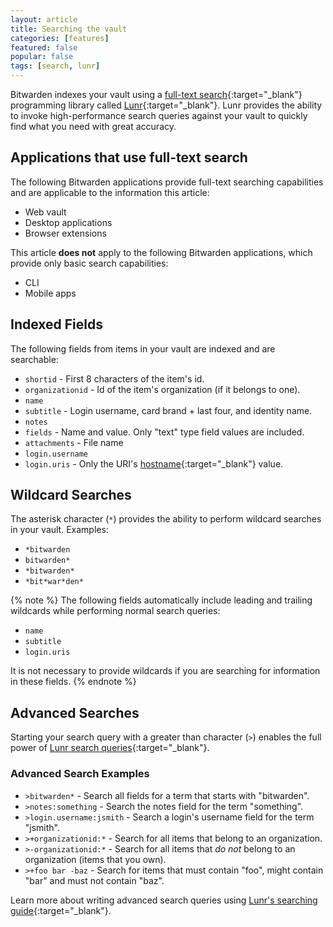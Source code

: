 ```yaml
---
layout: article
title: Searching the vault
categories: [features]
featured: false
popular: false
tags: [search, lunr]
---
```


Bitwarden indexes your vault using a [full-text search](https://en.wikipedia.org/wiki/Full-text_search){:target="_blank"} programming library called [Lunr](https://lunrjs.com/){:target="_blank"}. Lunr provides the ability to invoke high-performance search queries against your vault to quickly find what you need with great accuracy.

## Applications that use full-text search

The following Bitwarden applications provide full-text searching capabilities and are applicable to the information this article:

- Web vault
- Desktop applications
- Browser extensions

This article **does not** apply to the following Bitwarden applications, which provide only basic search capabilities:

- CLI
- Mobile apps

## Indexed Fields

The following fields from items in your vault are indexed and are searchable:

- `shortid` - First 8 characters of the item's id.
- `organizationid` - Id of the item's organization (if it belongs to one).
- `name`
- `subtitle` - Login username, card brand + last four, and identity name.
- `notes`
- `fields` - Name and value. Only "text" type field values are included.
- `attachments` - File name
- `login.username`
- `login.uris` - Only the URI's [hostname](https://developer.mozilla.org/en-US/docs/Web/API/HTMLHyperlinkElementUtils/hostname){:target="_blank"} value.

## Wildcard Searches

The asterisk character (`*`) provides the ability to perform wildcard searches in your vault. Examples:

- `*bitwarden`
- `bitwarden*`
- `*bitwarden*`
- `*bit*war*den*`

{% note %}
The following fields automatically include leading and trailing wildcards while performing normal search queries:

- `name`
- `subtitle`
- `login.uris`

It is not necessary to provide wildcards if you are searching for information in these fields.
{% endnote %}

## Advanced Searches

Starting your search query with a greater than character (`>`) enables the full power of [Lunr search queries](https://lunrjs.com/guides/searching.html){:target="_blank"}.

### Advanced Search Examples

- `>bitwarden*` - Search all fields for a term that starts with "bitwarden".
- `>notes:something` - Search the notes field for the term "something".
- `>login.username:jsmith` - Search a login's username field for the term "jsmith".
- `>+organizationid:*` - Search for all items that belong to an organization.
- `>-organizationid:*` - Search for all items that *do not* belong to an organization (items that you own).
- `>+foo bar -baz` - Search for items that must contain "foo", might contain "bar" and must not contain "baz".

Learn more about writing advanced search queries using [Lunr's searching guide](https://lunrjs.com/guides/searching.html){:target="_blank"}.

